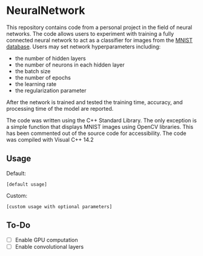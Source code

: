 # NeuralNetwork
This repository contains code from a personal project in the field of neural networks. The code allows users to experiment with training a fully connected neural network to act as a classifier for images from the [MNIST database](http://yann.lecun.com/exdb/mnist/). Users may set network hyperparameters including:
- the number of hidden layers
- the number of neurons in each hidden layer
- the batch size
- the number of epochs 
- the learning rate 
- the regularization parameter

After the network is trained and tested the training time, accuracy, and processing time of the model are reported.

The code was written using the C++ Standard Library. The only exception is a simple function that displays MNIST images using OpenCV libraries. This has been commented out of the source code for accessibility. The code was compiled with Visual C++ 14.2

## Usage
Default:
```
[default usage]
```

Custom:
```
[custom usage with optional parameters]
```

## To-Do
- [ ] Enable GPU computation
- [ ] Enable convolutional layers

